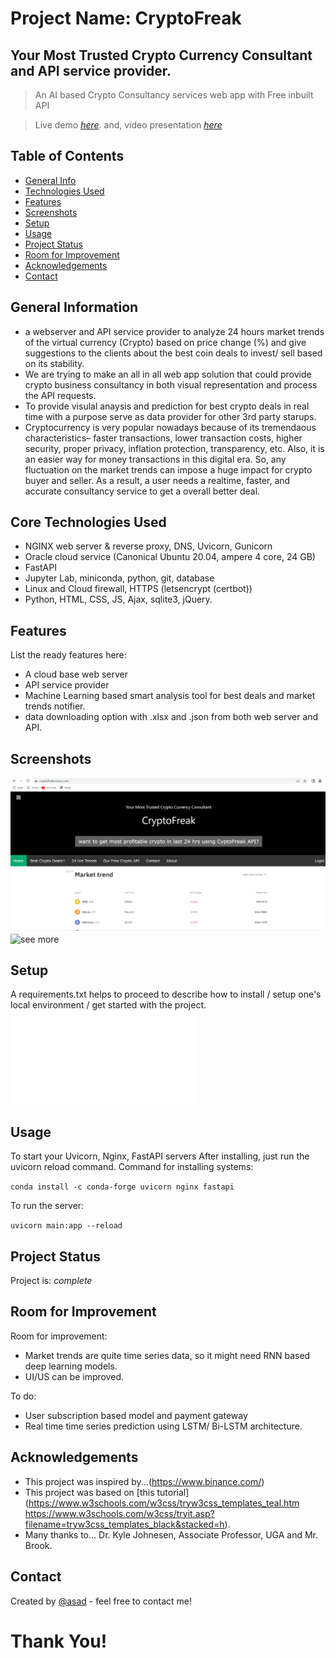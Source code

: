 
# Project Name: CryptoFreak
## Your Most Trusted Crypto Currency Consultant and API service provider.
> An AI based Crypto Consultancy services web app with Free inbuilt API

> Live demo [_here_](https://cryptofreak.mooo.com/). <!-- If you have the project hosted somewhere, include the link here. -->
> and, video presentation [_here_](https://github.com/asad14053/Machine-Learning-and-Deep-Learning/tree/main/Python%20ML-DL%20Project/Web%20app-CryptoFreak-Crypto%20Currency%20Consultant%20and%20API%20service%2C%20LSTM/Presentation)

## Table of Contents
* [General Info](#general-information)
* [Technologies Used](#technologies-used)
* [Features](#features)
* [Screenshots](#screenshots)
* [Setup](#setup)
* [Usage](#usage)
* [Project Status](#project-status)
* [Room for Improvement](#room-for-improvement)
* [Acknowledgements](#acknowledgements)
* [Contact](#contact)
<!-- * [License](#license) -->


## General Information
- a webserver and API service provider to analyze 24 hours market trends of the virtual currency (Crypto) based on price change (%) and give suggestions to the clients about the best coin deals to invest/ sell based on its stability.
- We are trying to make an all in all web app solution that could provide crypto business consultancy in both visual representation and process the API requests.
- To provide visulal anaysis and prediction for best crypto deals in real time with a purpose serve as data provider for other 3rd party starups.
- Cryptocurrency is very popular nowadays because of its tremendaous characteristics– faster transactions, lower transaction costs, higher security, proper privacy, inflation protection, transparency, etc. Also, it is an easier way for money transactions in this digital era. So, any fluctuation on the market trends can impose a huge impact for crypto buyer and seller. As a result, a user needs a realtime, faster, and accurate consultancy service to get a overall better deal.
<!-- You don't have to answer all the questions - just the ones relevant to your project. -->


## Core Technologies Used
- NGINX web server & reverse proxy, DNS, Uvicorn, Gunicorn
- Oracle cloud service (Canonical Ubuntu 20.04, ampere 4 core, 24 GB)
- FastAPI
- Jupyter Lab, miniconda, python, git, database
- Linux and Cloud firewall, HTTPS (letsencrypt (certbot))
- Python, HTML, CSS, JS, Ajax, sqlite3, jQuery.


## Features
List the ready features here:
- A cloud base web server
- API service provider
- Machine Learning based smart analysis tool for best deals and market trends notifier.
- data downloading option with .xlsx and .json from both web server and API.


## Screenshots
![Example screenshot](./screenshots/Home.PNG)
![see more](./screenshots/)
<!-- If you have screenshots you'd like to share, include them here. -->


## Setup
A requirements.txt helps to proceed to describe how to install / setup one's local environment / get started with the project.
![See](./requirements.txt)

## Usage
To start your Uvicorn, Nginx, FastAPI servers
After installing, just run the uvicorn reload command.
Command for installing systems:

`conda install -c conda-forge uvicorn nginx fastapi`

To run the server:

`uvicorn main:app --reload`

## Project Status
Project is: _complete_


## Room for Improvement

Room for improvement:
- Market trends are quite time series data, so it might need RNN based deep learning models.
- UI/US can be improved.

To do:
- User subscription based model and payment gateway
- Real time time series prediction using LSTM/ Bi-LSTM architecture.


## Acknowledgements

- This project was inspired by...(https://www.binance.com/)
- This project was based on [this tutorial](https://www.w3schools.com/w3css/tryw3css_templates_teal.htm   https://www.w3schools.com/w3css/tryit.asp?filename=tryw3css_templates_black&stacked=h).
- Many thanks to... Dr. Kyle Johnesen, Associate Professor, UGA and Mr. Brook.


## Contact
Created by [@asad](https://bd.linkedin.com/in/asad14053) - feel free to contact me!


# Thank You!
<!-- Optional -->
<!-- ## License -->
<!-- This project is open source and available under the [... License](). -->

<!-- You don't have to include all sections - just the one's relevant to your project -->
